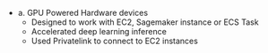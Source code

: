 - a. GPU Powered Hardware devices 
	- Designed to work with EC2, Sagemaker instance or ECS Task
	- Accelerated deep learning inference
	- Used Privatelink to connect to EC2 instances
    